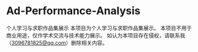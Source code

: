 # Ad-Performance-Analysis
个人学习与求职作品集展示
本项目为个人学习与求职作品集展示。 本项目不用于商业用途，仅作学术交流与技术能力展示。 如认为本项目存在侵权，请联系我（3096781825@qq.com）删除相关内容。
